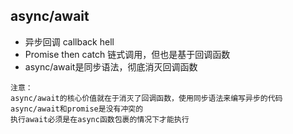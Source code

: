 ## async/await
 - 异步回调 callback hell
 - Promise then catch 链式调用，但也是基于回调函数
 - async/await是同步语法，彻底消灭回调函数

```
注意：
async/await的核心价值就在于消灭了回调函数，使用同步语法来编写异步的代码
async/await和promise是没有冲突的
执行await必须是在async函数包裹的情况下才能执行
```
